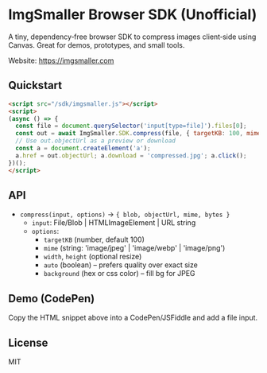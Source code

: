 # ImgSmaller Browser SDK (Unofficial)

A tiny, dependency‑free browser SDK to compress images client‑side using Canvas. Great for demos, prototypes, and small tools.

Website: https://imgsmaller.com

## Quickstart

```html
<script src="/sdk/imgsmaller.js"></script>
<script>
(async () => {
  const file = document.querySelector('input[type=file]').files[0];
  const out = await ImgSmaller.SDK.compress(file, { targetKB: 100, mime: 'image/jpeg', auto: true });
  // Use out.objectUrl as a preview or download
  const a = document.createElement('a');
  a.href = out.objectUrl; a.download = 'compressed.jpg'; a.click();
})();
</script>
```

## API
- `compress(input, options)` → `{ blob, objectUrl, mime, bytes }`
  - `input`: File/Blob | HTMLImageElement | URL string
  - `options`:
    - `targetKB` (number, default 100)
    - `mime` (string: 'image/jpeg' | 'image/webp' | 'image/png')
    - `width`, `height` (optional resize)
    - `auto` (boolean) – prefers quality over exact size
    - `background` (hex or css color) – fill bg for JPEG

## Demo (CodePen)
Copy the HTML snippet above into a CodePen/JSFiddle and add a file input.

## License
MIT
